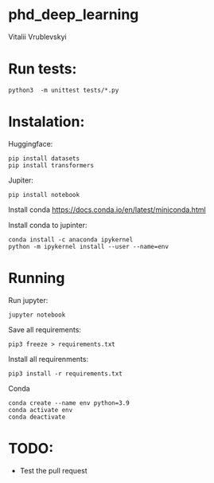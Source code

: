 # phd_deep_learning

Vitalii Vrublevskyi

# Run tests:

```
python3  -m unittest tests/*.py
```

# Instalation:


Huggingface:
```
pip install datasets
pip install transformers

```

Jupiter:
```
pip install notebook
```

Install conda
https://docs.conda.io/en/latest/miniconda.html


Install conda to jupinter:
```
conda install -c anaconda ipykernel
python -m ipykernel install --user --name=env
```
# Running

Run jupyter:
```
jupyter notebook
```

Save all requirements:
```
pip3 freeze > requirements.txt
```

Install all requirenments:
```
pip3 install -r requirements.txt
```

Conda
```
conda create --name env python=3.9
conda activate env
conda deactivate
```

# TODO:
* Test the pull request
